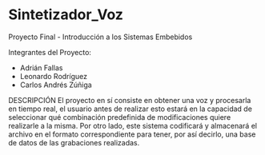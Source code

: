 Sintetizador_Voz
==================

Proyecto Final - Introducción a los Sistemas Embebidos

Integrantes del Proyecto:
 - Adrián Fallas
 - Leonardo Rodríguez
 - Carlos Andrés Zúñiga

DESCRIPCIÓN
El proyecto en sí consiste en obtener una voz y procesarla en tiempo real, el usuario antes de realizar esto estará en la capacidad de seleccionar qué combinación predefinida de modificaciones quiere realizarle a la misma. Por otro lado, este sistema codificará y almacenará el archivo en el formato correspondiente para tener, por así decirlo, una base de datos de las grabaciones realizadas.
